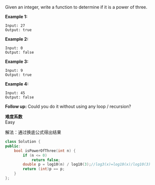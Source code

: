 Given an integer, write a function to determine if it is a power of three.

**Example 1:**

```
Input: 27
Output: true
```

**Example 2:**

```
Input: 0
Output: false
```

**Example 3:**

```
Input: 9
Output: true
```

**Example 4:**

```
Input: 45
Output: false
```

**Follow up:**
Could you do it without using any loop / recursion?

 **难度系数**    
Easy

解法：通过换底公式得出结果
```c++
class Solution {
public:
	bool isPowerOfThree(int n) {
		if (n <= 0)
			return false;
		double p = log10(n) / log10(3);//log3(x)=log10(x)/log10(3)
		return (int)p == p;
	}
};
```